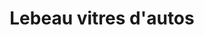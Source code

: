 ---
title: "Lebeau vitres d'autos"
url: /trois-rivieres/lebeau-vitres-dautos/
shop: Autowerkstatt
---